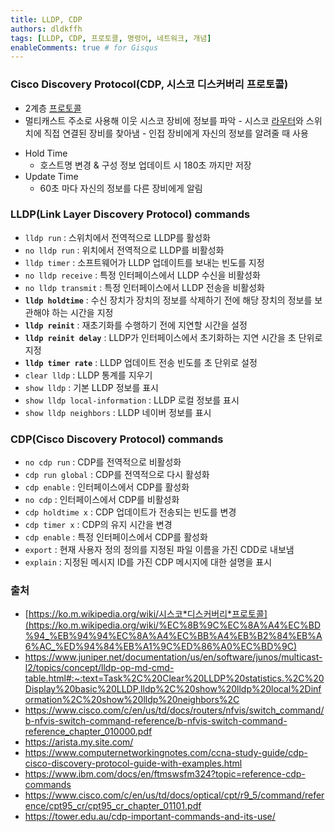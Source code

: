 ```yaml
---
title: LLDP, CDP
authors: dldkffh
tags: [LLDP, CDP, 프로토콜, 명령어, 네트워크, 개념]
enableComments: true # for Gisqus
---
```


### Cisco Discovery Protocol(CDP, 시스코 디스커버리 프로토콜)

- 2계층 [프로토콜](https://ko.m.wikipedia.org/wiki/%ED%94%84%EB%A1%9C%ED%86%A0%EC%BD%9C)
- 멀티캐스트 주소로 사용해 이웃 시스코 장비에 정보를 파악 - 시스코 [라우터](https://ko.m.wikipedia.org/wiki/%EB%9D%BC%EC%9A%B0%ED%84%B0)와 스위치에 직접 연결된 장비를 찾아냄 - 인접 장비에게 자신의 정보를 알려줄 때 사용
<!--truncate-->
- Hold Time
  - 호스트명 변경 & 구성 정보 업데이트 시 180초 까지만 저장
- Update Time
  - 60초 마다 자신의 정보를 다른 장비에게 알림

### LLDP(Link Layer Discovery Protocol) commands

- `lldp run` : 스위치에서 전역적으로 LLDP를 활성화
- `no lldp run` : 위치에서 전역적으로 LLDP를 비활성화
- `lldp timer` : 소프트웨어가 LLDP 업데이트를 보내는 빈도를 지정
- `no lldp receive` : 특정 인터페이스에서 LLDP 수신을 비활성화
- `no lldp transmit` : 특정 인터페이스에서 LLDP 전송을 비활성화
- **`lldp holdtime`** : 수신 장치가 장치의 정보를 삭제하기 전에 해당 장치의 정보를 보관해야 하는 시간을 지정
- **`lldp reinit`** : 재초기화를 수행하기 전에 지연할 시간을 설정
- **`lldp reinit delay`** : LLDP가 인터페이스에서 초기화하는 지연 시간을 초 단위로 지정
- **`lldp timer rate`** : LLDP 업데이트 전송 빈도를 초 단위로 설정
- `clear lldp` : LLDP 통계를 지우기
- `show lldp` : 기본 LLDP 정보를 표시
- `show lldp local-information` : LLDP 로컬 정보를 표시
- `show lldp neighbors` : LLDP 네이버 정보를 표시

### CDP(Cisco Discovery Protocol) commands

- `no cdp run` : CDP를 전역적으로 비활성화
- `cdp run global` : CDP를 전역적으로 다시 활성화
- `cdp enable` : 인터페이스에서 CDP를 활성화
- `no cdp` : 인터페이스에서 CDP를 비활성화
- `cdp holdtime x` : CDP 업데이트가 전송되는 빈도를 변경
- `cdp timer x` : CDP의 유지 시간을 변경
- `cdp enable` : 특정 인터페이스에서 CDP를 활성화
- `export` : 현재 사용자 정의 정의를 지정된 파일 이름을 가진 CDD로 내보냄
- `explain` : 지정된 메시지 ID를 가진 CDP 메시지에 대한 설명을 표시

### 출처

- [https://ko.m.wikipedia.org/wiki/시스코*디스커버리*프로토콜](https://ko.m.wikipedia.org/wiki/%EC%8B%9C%EC%8A%A4%EC%BD%94_%EB%94%94%EC%8A%A4%EC%BB%A4%EB%B2%84%EB%A6%AC_%ED%94%84%EB%A1%9C%ED%86%A0%EC%BD%9C)
- https://www.juniper.net/documentation/us/en/software/junos/multicast-l2/topics/concept/lldp-op-md-cmd-table.html#:~:text=Task%2C%20Clear%20LLDP%20statistics.%2C%20Display%20basic%20LLDP,lldp%2C%20show%20lldp%20local%2Dinformation%2C%20show%20lldp%20neighbors%2C
- https://www.cisco.com/c/en/us/td/docs/routers/nfvis/switch_command/b-nfvis-switch-command-reference/b-nfvis-switch-command-reference_chapter_010000.pdf
- https://arista.my.site.com/
- https://www.computernetworkingnotes.com/ccna-study-guide/cdp-cisco-discovery-protocol-guide-with-examples.html
- https://www.ibm.com/docs/en/ftmswsfm324?topic=reference-cdp-commands
- https://www.cisco.com/c/en/us/td/docs/optical/cpt/r9_5/command/reference/cpt95_cr/cpt95_cr_chapter_01101.pdf
- https://tower.edu.au/cdp-important-commands-and-its-use/
